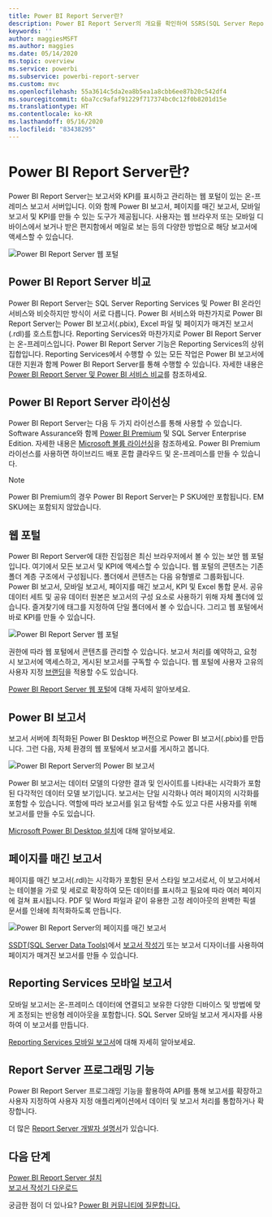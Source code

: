 ```yaml
---
title: Power BI Report Server란?
description: Power BI Report Server의 개요를 확인하여 SSRS(SQL Server Reporting Services)에 얼마나 적합한지 알아보고 나머지 Power BI를 파악합니다.
keywords: ''
author: maggiesMSFT
ms.author: maggies
ms.date: 05/14/2020
ms.topic: overview
ms.service: powerbi
ms.subservice: powerbi-report-server
ms.custom: mvc
ms.openlocfilehash: 55a3614c5da2ea8b5ea1a8cbb6ee87b20c542df4
ms.sourcegitcommit: 6ba7cc9afaf91229f717374bc0c12f0b8201d15e
ms.translationtype: HT
ms.contentlocale: ko-KR
ms.lasthandoff: 05/16/2020
ms.locfileid: "83438295"
---
```

# <a name="what-is-power-bi-report-server"></a>Power BI Report Server란?

Power BI Report Server는 보고서와 KPI를 표시하고 관리하는 웹 포털이 있는 온-프레미스 보고서 서버입니다. 이와 함께 Power BI 보고서, 페이지를 매긴 보고서, 모바일 보고서 및 KPI를 만들 수 있는 도구가 제공됩니다. 사용자는 웹 브라우저 또는 모바일 디바이스에서 보거나 받은 편지함에서 메일로 보는 등의 다양한 방법으로 해당 보고서에 액세스할 수 있습니다.

![Power BI Report Server 웹 포털](media/get-started/power-bi-report-server-overview.png)

## <a name="comparing-power-bi-report-server"></a>Power BI Report Server 비교 
Power BI Report Server는 SQL Server Reporting Services 및 Power BI 온라인 서비스와 비슷하지만 방식이 서로 다릅니다. Power BI 서비스와 마찬가지로 Power BI Report Server는 Power BI 보고서(.pbix), Excel 파일 및 페이지가 매겨진 보고서(.rdl)를 호스트합니다. Reporting Services와 마찬가지로 Power BI Report Server는 온-프레미스입니다. Power BI Report Server 기능은 Reporting Services의 상위 집합입니다. Reporting Services에서 수행할 수 있는 모든 작업은 Power BI 보고서에 대한 지원과 함께 Power BI Report Server를 통해 수행할 수 있습니다. 자세한 내용은 [Power BI Report Server 및 Power BI 서비스 비교](compare-report-server-service.md)를 참조하세요.

## <a name="licensing-power-bi-report-server"></a>Power BI Report Server 라이선싱
Power BI Report Server는 다음 두 가지 라이선스를 통해 사용할 수 있습니다. Software Assurance와 함께 [Power BI Premium](../admin/service-premium-what-is.md) 및 SQL Server Enterprise Edition. 자세한 내용은 [Microsoft 볼륨 라이선싱](https://www.microsoftvolumelicensing.com/DocumentSearch.aspx?Mode=3&DocumentTypeId=1&ShowArchived=True)을 참조하세요. Power BI Premium 라이선스를 사용하면 하이브리드 배포 혼합 클라우드 및 온-프레미스를 만들 수 있습니다.  

> [!NOTE]
> Power BI Premium의 경우 Power BI Report Server는 P SKU에만 포함됩니다. EM SKU에는 포함되지 않았습니다.

## <a name="web-portal"></a>웹 포털
Power BI Report Server에 대한 진입점은 최신 브라우저에서 볼 수 있는 보안 웹 포털입니다. 여기에서 모든 보고서 및 KPI에 액세스할 수 있습니다. 웹 포털의 콘텐츠는 기존 폴더 계층 구조에서 구성됩니다. 폴더에서 콘텐츠는 다음 유형별로 그룹화됩니다. Power BI 보고서, 모바일 보고서, 페이지를 매긴 보고서, KPI 및 Excel 통합 문서. 공유 데이터 세트 및 공유 데이터 원본은 보고서의 구성 요소로 사용하기 위해 자체 폴더에 있습니다. 즐겨찾기에 태그를 지정하여 단일 폴더에서 볼 수 있습니다. 그리고 웹 포털에서 바로 KPI를 만들 수 있습니다. 

![Power BI Report Server 웹 포털](media/get-started/web-portal.png)

권한에 따라 웹 포털에서 콘텐츠를 관리할 수 있습니다. 보고서 처리를 예약하고, 요청 시 보고서에 액세스하고, 게시된 보고서를 구독할 수 있습니다. 웹 포털에 사용자 고유의 사용자 지정 [브랜딩](https://docs.microsoft.com/sql/reporting-services/branding-the-web-portal)을 적용할 수도 있습니다. 

[Power BI Report Server 웹 포털](https://docs.microsoft.com/sql/reporting-services/web-portal-ssrs-native-mode)에 대해 자세히 알아보세요.

## <a name="power-bi-reports"></a>Power BI 보고서
보고서 서버에 최적화된 Power BI Desktop 버전으로 Power BI 보고서(.pbix)를 만듭니다. 그런 다음, 자체 환경의 웹 포털에서 보고서를 게시하고 봅니다.

![Power BI Report Server의 Power BI 보고서](media/get-started/powerbi-reports.png)

Power BI 보고서는 데이터 모델의 다양한 결과 및 인사이트를 나타내는 시각화가 포함된 다각적인 데이터 모델 보기입니다.  보고서는 단일 시각화나 여러 페이지의 시각화를 포함할 수 있습니다. 역할에 따라 보고서를 읽고 탐색할 수도 있고 다른 사용자를 위해 보고서를 만들 수도 있습니다.

[Microsoft Power BI Desktop 설치](install-powerbi-desktop.md)에 대해 알아보세요.

## <a name="paginated-reports"></a>페이지를 매긴 보고서
페이지를 매긴 보고서(.rdl)는 시각화가 포함된 문서 스타일 보고서로서, 이 보고서에서는 테이블을 가로 및 세로로 확장하여 모든 데이터를 표시하고 필요에 따라 여러 페이지에 걸쳐 표시됩니다. PDF 및 Word 파일과 같이 유용한 고정 레이아웃의 완벽한 픽셀 문서를 인쇄에 최적화하도록 만듭니다. 

![Power BI Report Server의 페이지를 매긴 보고서](media/get-started/paginated-reports.png)

[SSDT(SQL Server Data Tools)](https://docs.microsoft.com/sql/reporting-services/tools/reporting-services-in-sql-server-data-tools-ssdt)에서 [보고서 작성기](https://docs.microsoft.com/sql/reporting-services/report-builder/report-builder-in-sql-server-2016) 또는 보고서 디자이너를 사용하여 페이지가 매겨진 보고서를 만들 수 있습니다.

## <a name="reporting-services-mobile-reports"></a>Reporting Services 모바일 보고서
모바일 보고서는 온-프레미스 데이터에 연결되고 보유한 다양한 디바이스 및 방법에 맞게 조정되는 반응형 레이아웃을 포함합니다. SQL Server 모바일 보고서 게시자를 사용하여 이 보고서를 만듭니다.

[Reporting Services 모바일 보고서](https://docs.microsoft.com/sql/reporting-services/mobile-reports/create-mobile-reports-with-sql-server-mobile-report-publisher)에 대해 자세히 알아보세요. 

## <a name="report-server-programming-features"></a>Report Server 프로그래밍 기능
Power BI Report Server 프로그래밍 기능을 활용하여 API를 통해 보고서를 확장하고 사용자 지정하여 사용자 지정 애플리케이션에서 데이터 및 보고서 처리를 통합하거나 확장합니다.

더 많은 [Report Server 개발자 설명서](https://docs.microsoft.com/sql/reporting-services/reporting-services-developer-documentation)가 있습니다.

## <a name="next-steps"></a>다음 단계
[Power BI Report Server 설치](install-report-server.md)  
[보고서 작성기 다운로드](https://www.microsoft.com/download/details.aspx?id=53613)  

궁금한 점이 더 있나요? [Power BI 커뮤니티에 질문합니다.](https://community.powerbi.com/)
